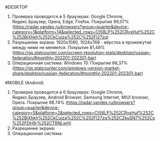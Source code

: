 #DESKTOP
1. Проверка проводится в 5 браузерах: Google Chrome, Яндекс.Браузер, Opera, Edge, Firefox. Покрытие 99,07% (https://radar.yandex.ru/browsers?group=quarter&device-category=1&platform=14&selected_rows=Ct58LP%252CRysHuf%252C%252BjXhkh%252CkCujza%252C%252Fl27zq)
2. Разрешение экрана: 1920х1080, 1024х768 - вёрстка в промежутке между ними не меняется. Покрытие 81,48% (https://gs.statcounter.com/screen-resolution-stats/desktop/russian-federation/#monthly-202201-202301-bar)
3. Операционная система: Windows 10. Покрытие 66,37% (https://gs.statcounter.com/windows-version-market-share/desktop/russian-federation/#monthly-202201-202301-bar)

#MOBILE (Android)
1. Проверка проводится в 6 браузерах: Google Chrome, Яндекс.Браузер, Android Browser, Samsung Internet, MIUI browser, Opera. Покрытие 98.74% (https://radar.yandex.ru/browsers?group=quarter&device-category=5&platform=2&selected_rows=Ct58LP%252CRysHuf%252C%252BjXhkh%252CkCujza%252C%252Fl27zq%252C2kuSN7%252Cs%252FDH9r%252CTRNLwH)
2. Разрешение экрана:
3. Операционная система:
